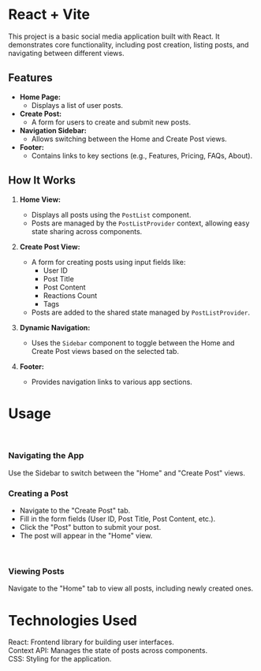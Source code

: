 # React + Vite

This project is a basic social media application built with React. It demonstrates core functionality, including post creation, listing posts, and navigating between different views.

## Features
- **Home Page:**
  - Displays a list of user posts.
- **Create Post:**
  - A form for users to create and submit new posts.
- **Navigation Sidebar:**
  - Allows switching between the Home and Create Post views.
- **Footer:**
  - Contains links to key sections (e.g., Features, Pricing, FAQs, About).

## How It Works
1. **Home View:**
   - Displays all posts using the `PostList` component.
   - Posts are managed by the `PostListProvider` context, allowing easy state sharing across components.

2. **Create Post View:**
   - A form for creating posts using input fields like:
     - User ID
     - Post Title
     - Post Content
     - Reactions Count
     - Tags
   - Posts are added to the shared state managed by `PostListProvider`.

3. **Dynamic Navigation:**
   - Uses the `Sidebar` component to toggle between the Home and Create Post views based on the selected tab.

4. **Footer:**
   - Provides navigation links to various app sections.


<h1>Usage</h1><br>
<h3>Navigating the App</h3>
Use the Sidebar to switch between the "Home" and "Create Post" views.<br>
<h3>Creating a Post</h3>
<ul>
 <li> Navigate to the "Create Post" tab.</li>
<li>Fill in the form fields (User ID, Post Title, Post Content, etc.).</li>
<li>Click the "Post" button to submit your post.</li>
<li>The post will appear in the "Home" view.
</ul><br>
<h3>Viewing Posts</h3>
Navigate to the "Home" tab to view all posts, including newly created ones.

<h1>
Technologies Used</h1>
React: Frontend library for building user interfaces.<br>
Context API: Manages the state of posts across components.<br>
CSS: Styling for the application.<br>
